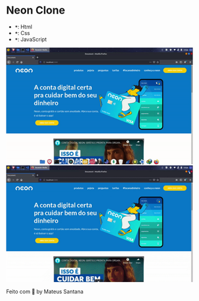 # Neon Clone


- **`*`**: Html
- **`*`**: Css
- **`*`**: JavaScript



<img src="gifs/ezgif.com-video-to-gif.gif" width="720px">

<img src="gifs/ezgif.com-video-to-gif (1).gif" width="720px">





Feito com 💜 by Mateus Santana
